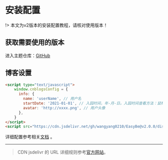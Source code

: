 # 安装配置

!> 本文为v2版本的安装配置教程，请核对使用版本！


## 获取需要使用的版本

进入主题仓库：[GitHub](https://github.com/wangyang0210/EasyBe)


## 博客设置

```html
<script type="text/javascript">
    window.cnblogsConfig = {
      info: {
        name: 'userName', // 用户名
        startDate: '2021-01-01', // 入园时间，年-月-日。入园时间查看方法：鼠标停留园龄时间上，会显示入园时间
        avatar: 'http://xxxx.png', // 用户头像
      },
    }
</script>
<script src="https://cdn.jsdelivr.net/gh/wangyang0210/EasyBe@v2.0.0/dist/simpleMemory.js" defer></script>
```

详细配置参考相关[文档](https://wangyang0210.github.io/EasyBe/v2/#/Docs/Customization/config) 。


---

> CDN jsdelivr 的 URL 详细规则参考[官方网站](https://www.jsdelivr.com/)。
